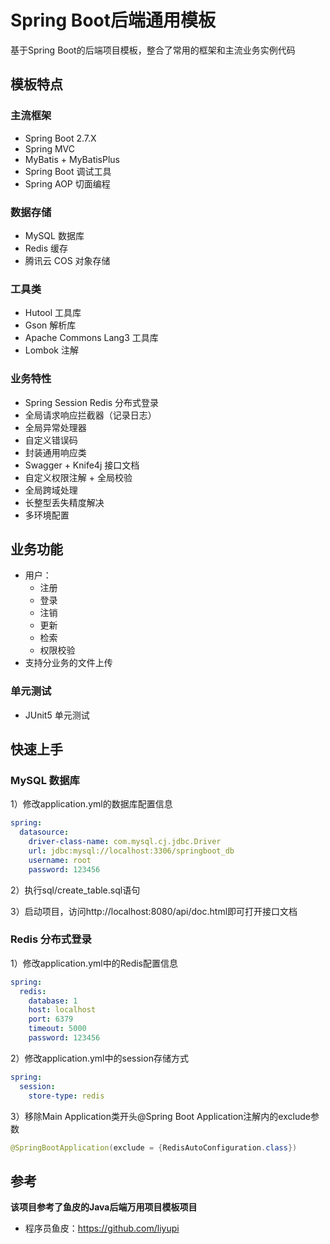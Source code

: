 # Spring Boot后端通用模板

基于Spring Boot的后端项目模板，整合了常用的框架和主流业务实例代码

## 模板特点

### 主流框架

- Spring Boot 2.7.X
- Spring MVC
- MyBatis + MyBatisPlus
- Spring Boot 调试工具
- Spring AOP 切面编程

### 数据存储

- MySQL 数据库
- Redis 缓存
- 腾讯云 COS 对象存储

### 工具类

- Hutool 工具库
- Gson 解析库
- Apache Commons Lang3 工具库
- Lombok 注解

### 业务特性

- Spring Session Redis 分布式登录
- 全局请求响应拦截器（记录日志）
- 全局异常处理器
- 自定义错误码
- 封装通用响应类
- Swagger + Knife4j 接口文档
- 自定义权限注解 + 全局校验
- 全局跨域处理
- 长整型丢失精度解决
- 多环境配置

## 业务功能

- 用户：
  - 注册
  - 登录
  - 注销
  - 更新
  - 检索
  - 权限校验
- 支持分业务的文件上传

### 单元测试

- JUnit5 单元测试

## 快速上手

### MySQL 数据库

1）修改application.yml的数据库配置信息

```yml
spring:
  datasource:
    driver-class-name: com.mysql.cj.jdbc.Driver
    url: jdbc:mysql://localhost:3306/springboot_db
    username: root
    password: 123456
```

2）执行sql/create_table.sql语句

3）启动项目，访问http://localhost:8080/api/doc.html即可打开接口文档

### Redis 分布式登录

1）修改application.yml中的Redis配置信息

```yml
spring:
  redis:
    database: 1
    host: localhost
    port: 6379
    timeout: 5000
    password: 123456
```

2）修改application.yml中的session存储方式

```yml
spring:
  session:
    store-type: redis
```

3）移除Main Application类开头@Spring Boot Application注解内的exclude参数

```java
@SpringBootApplication(exclude = {RedisAutoConfiguration.class})
```

## 参考

**该项目参考了鱼皮的Java后端万用项目模板项目**

- 程序员鱼皮：https://github.com/liyupi

